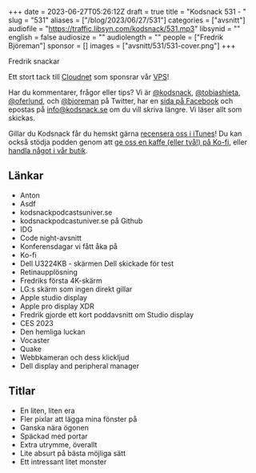 +++
date = 2023-06-27T05:26:12Z
draft = true
title = "Kodsnack 531 - "
slug = "531"
aliases = ["/blog/2023/06/27/531"]
categories = ["avsnitt"]
audiofile = "https://traffic.libsyn.com/kodsnack/531.mp3"
libsynid = ""
english = false
audiosize = ""
audiolength = ""
people = ["Fredrik Björeman"]
sponsor = []
images = ["avsnitt/531/531-cover.png"]
+++

Fredrik snackar 

Ett stort tack till [Cloudnet](https://www.cloudnet.se) som sponsrar vår [VPS](https://en.wikipedia.org/wiki/Virtual_private_server)!

Har du kommentarer, frågor eller tips? Vi är [@kodsnack](https://www.twitter.com/kodsnack), [@tobiashieta](https://www.twitter.com/tobiashieta), [@oferlund](https://www.twitter.com/oferlund), och [@bjoreman](https://www.twitter.com/bjoreman) på Twitter, har en [sida på Facebook](https://www.facebook.com/kodsnack) och epostas på [info@kodsnack.se](mailto:info@kodsnack.se) om du vill skriva längre. Vi läser allt som skickas.

Gillar du Kodsnack får du hemskt gärna [recensera oss i iTunes](https://itunes.apple.com/se/podcast/kodsnack/id561631498?l=en)! Du kan också stödja podden genom att <a href="https://ko-fi.com/kodsnack" rel="payment">ge oss en kaffe (eller två!) på Ko-fi</a>, eller [handla något i vår butik](https://shop.spreadshirt.se/kodsnack/).

## Länkar ##
* Anton
* Asdf
* kodsnackpodcastsuniver.se
* kodsnackpodcastuniver.se på Github
* IDG
* Code night-avsnitt
* Konferensdagar vi fått åka på
* Ko-fi
* Dell U3224KB - skärmen Dell skickade för test
* Retinaupplösning
* Fredriks första 4K-skärm
* LG:s skärm som ingen direkt gillar
* Apple studio display
* Apple pro display XDR
* Fredrik gjorde ett kort poddavsnitt om Studio display
* CES 2023
* Den hemliga luckan
* Vocaster
* Quake
* Webbkameran och dess klickljud
* Dell display and peripheral manager

## Titlar ##
* En liten, liten era
* Fler pixlar att lägga mina fönster på
* Ganska nära ögonen
* Späckad med portar
* Extra utrymme, överallt
* Lite absurt på bästa möjliga sätt
* Ett intressant litet monster